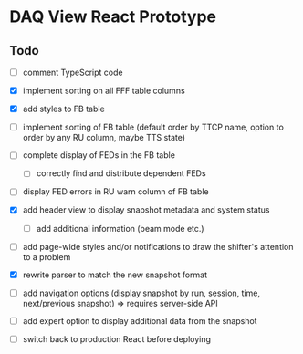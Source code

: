 # DAQ View React Prototype

## Todo
- [ ] comment TypeScript code
- [x] implement sorting on all FFF table columns
- [x] add styles to FB table
- [ ] implement sorting of FB table (default order by TTCP name, option to order by any RU column, maybe TTS state) 
- [ ] complete display of FEDs in the FB table
  - [ ] correctly find and distribute dependent FEDs
- [ ] display FED errors in RU warn column of FB table
- [x] add header view to display snapshot metadata and system status
  - [ ] add additional information (beam mode etc.)
- [ ] add page-wide styles and/or notifications to draw the shifter's attention to a problem
- [x] rewrite parser to match the new snapshot format
- [ ] add navigation options (display snapshot by run, session, time, next/previous snapshot) => requires server-side API
- [ ] add expert option to display additional data from the snapshot

- [ ] switch back to production React before deploying
